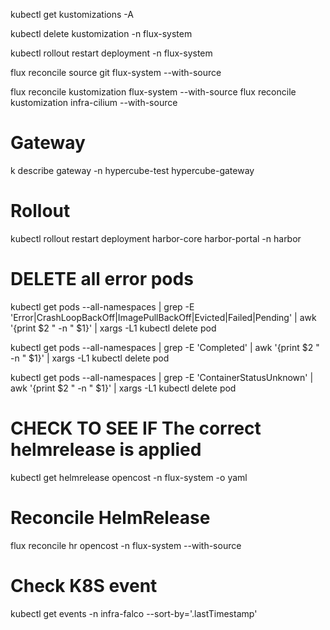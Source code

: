 kubectl get kustomizations -A


kubectl delete kustomization <name> -n flux-system

kubectl rollout restart deployment -n flux-system


flux reconcile source git flux-system --with-source


flux reconcile kustomization flux-system --with-source
flux reconcile kustomization infra-cilium --with-source


# Gateway
k describe gateway -n hypercube-test hypercube-gateway


# Rollout
kubectl rollout restart deployment harbor-core harbor-portal -n harbor


# DELETE all error pods
kubectl get pods --all-namespaces | grep -E 'Error|CrashLoopBackOff|ImagePullBackOff|Evicted|Failed|Pending' | awk '{print $2 " -n " $1}' | xargs -L1 kubectl delete pod

kubectl get pods --all-namespaces | grep -E 'Completed' | awk '{print $2 " -n " $1}' | xargs -L1 kubectl delete pod


kubectl get pods --all-namespaces | grep -E 'ContainerStatusUnknown' | awk '{print $2 " -n " $1}' | xargs -L1 kubectl delete pod


# CHECK TO SEE IF The correct helmrelease is applied
kubectl get helmrelease opencost -n flux-system -o yaml

# Reconcile HelmRelease
flux reconcile hr opencost -n flux-system --with-source


# Check K8S event
kubectl get events -n infra-falco --sort-by='.lastTimestamp'